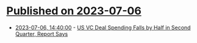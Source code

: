 # [Published on 2023-07-06](index.md)

* [2023-07-06, 14:40:00](https://news.slashdot.org/story/23/07/06/1031237/us-vc-deal-spending-falls-by-half-in-second-quarter-report-says?utm_source=rss1.0mainlinkanon&utm_medium=feed) - [US VC Deal Spending Falls by Half in Second Quarter, Report Says](https://news.slashdot.org/story/23/07/06/1031237/us-vc-deal-spending-falls-by-half-in-second-quarter-report-says?utm_source=rss1.0mainlinkanon&utm_medium=feed)

